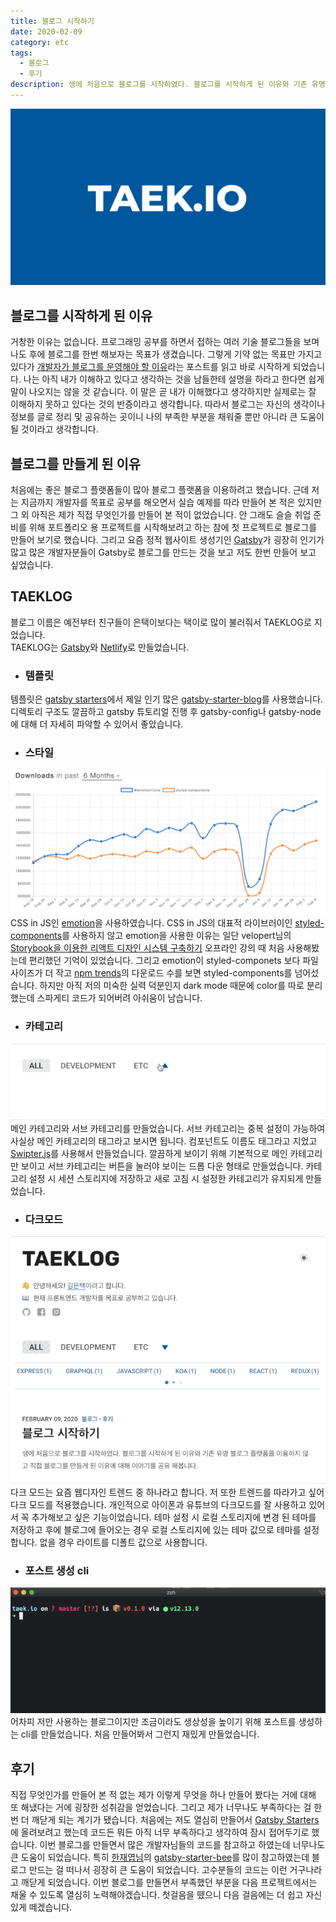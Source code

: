 ```yaml
---
title: 블로그 시작하기
date: 2020-02-09
category: etc
tags:
  - 블로그
  - 후기
description: 생에 처음으로 블로그를 시작하였다. 블로그를 시작하게 된 이유와 기존 유명 블로그 플랫폼을 이용하지 않고 직접 블로그를 만들게 된 이유에 대해 이야기를 공유 해봅니다.
---
```


![blog url image](../../../assets/blog-name.svg)

## 블로그를 시작하게 된 이유

거창한 이유는 없습니다. 프로그래밍 공부를 하면서 접하는 여러 기술 블로그들을 보며 나도 후에 블로그를 한번 해보자는 목표가 생겼습니다. 그렇게 기약 없는 목표만 가지고 있다가 [개발자가 블로그를 운영해야 할 이유](https://taegon.kim/archives/7107)라는 포스트를 읽고 바로 시작하게 되었습니다. 나는 아직 내가 이해하고 있다고 생각하는 것을 남들한테 설명을 하라고 한다면 쉽게 말이 나오지는 않을 것 같습니다. 이 말은 곧 내가 이해했다고 생각하지만 실제로는 잘 이해하지 못하고 있다는 것의 반증이라고 생각합니다. 따라서 블로그는 자신의 생각이나 정보를 글로 정리 및 공유하는 곳이니 나의 부족한 부분을 채워줄 뿐만 아니라 큰 도움이 될 것이라고 생각합니다.

## 블로그를 만들게 된 이유
처음에는 좋은 블로그 플랫폼들이 많아 블로그 플랫폼을 이용하려고 했습니다. 근데 저는 지금까지 개발자를 목표로 공부를 해오면서 실습 예제를 따라 만들어 본 적은 있지만 그 외 아직은 제가 직접 무엇인가를 만들어 본 적이 없었습니다. 안 그래도 슬슬 취업 준비를 위해 포트폴리오 용 프로젝트를 시작해보려고 하는 참에 첫 프로젝트로 블로그를 만들어 보기로 했습니다. 그리고 요즘 정적 웹사이트 생성기인 [Gatsby](https://www.gatsbyjs.org/)가 굉장히 인기가 많고 많은 개발자분들이 Gatsby로 블로그를 만드는 것을 보고 저도 한번 만들어 보고 싶었습니다.

## TAEKLOG
블로그 이름은 예전부터 친구들이 은택이보다는 택이로 많이 불러줘서 TAEKLOG로 지었습니다.<br> 
TAEKLOG는 [Gatsby](https://www.gatsbyjs.org/)와 [Netlify](https://www.netlify.com/)로 만들었습니다.

- ### 템플릿
템플릿은 [gatsby starters](https://www.gatsbyjs.org/starters/?v=2)에서 제일 인기 많은 [gatsby-starter-blog](https://github.com/gatsbyjs/gatsby-starter-blog)를 사용했습니다. 디렉토리 구조도 깔끔하고 gatsby 튜토리얼 진행 후 gatsby-config나 gatsby-node에 대해 더 자세히 파악할 수 있어서 좋았습니다.

- ### 스타일
![npm trends](images/npm-trends.png)
CSS in JS인 [emotion](https://emotion.sh/docs/introduction)을 사용하였습니다. CSS in JS의 대표적 라이브러이인 [styled-components](https://styled-components.com/)를 사용하지 않고 emotion을 사용한 이유는 일단 velopert님의 [Storybook을 이용한 리액트 디자인 시스템 구축하기](https://velog.io/@velopert/series/storybook-typescript-design-system) 오프라인 강의 때 처음 사용해봤는데 편리했던 기억이 있었습니다. 그리고 emotion이 styled-componets 보다 파일 사이즈가 더 작고 [npm trends](https://www.npmtrends.com/@emotion/core-vs-styled-components)의 다운로드 수를 보면 styled-components를 넘어섰습니다. 하지만 아직 저의 미숙한 실력 덕분인지 dark mode 때문에 color를 따로 분리했는데 스파게티 코드가 되어버려 아쉬움이 남습니다.
 
- ### 카테고리
![카테고리](./images/category.gif)
메인 카테고리와 서브 카테고리를 만들었습니다. 서브 카테고리는 중복 설정이 가능하여 사실상 메인 카테고리의 태그라고 보시면 됩니다. 컴포넌트도 이름도 태그라고 지었고 [Swipter.js](https://swiperjs.com/)를 사용해서 만들었습니다. 깔끔하게 보이기 위해 기본적으로 메인 카테고리만 보이고 서브 카테고리는 버튼을 눌러야 보이는 드롭 다운 형태로 만들었습니다. 카테고리 설정 시 세션 스토리지에 저장하고 새로 고침 시 설정한 카테고리가 유지되게 만들었습니다.
 
- ### 다크모드
![다크모드](./images/dark-mode.gif)
다크 모드는 요즘 웹디자인 트렌드 중 하나라고 합니다. 저 또한 트렌드를 따라가고 싶어 다크 모드를 적용했습니다. 개인적으로 아이폰과 유튜브의 다크모드를 잘 사용하고 있어서 꼭 추가해보고 싶은 기능이었습니다. 
테마 설정 시 로컬 스토리지에 변경 된 테마를 저장하고 후에 블로그에 들어오는 경우 로컬 스토리지에 있는 테마 값으로 테마를 설정합니다. 없을 경우 라이트를 디폴트 값으로 사용합니다.
 
- ### 포스트 생성 cli
![cli](./images/cli.gif)
어차피 저만 사용하는 블로그이지만 조금이라도 생상성을 높이기 위해 포스트를 생성하는 cli를 만들었습니다. 처음 만들어봐서 그런지 재밌게 만들었습니다. 

## 후기
직접 무엇인가를 만들어 본 적 없는 제가 이렇게 무엇을 하나 만들어 봤다는 거에 대해 또 해냈다는 거에 굉장한 성취감을 얻었습니다. 그리고 제가 너무나도 부족하다는 걸 한 번 더 깨닫게 되는 계기가 됐습니다. 처음에는 저도 열심히 만들어서 [Gatsby Starters](https://www.gatsbyjs.org/starters/?v=2)에 올려보려고 했는데 코드든 뭐든 아직 너무 부족하다고 생각하여 잠시 접어두기로 했습니다. 이번 블로그를 만들면서 많은 개발자님들의 코드를 참고하고 하였는데 너무나도 큰 도움이 되었습니다. 특히 [한재엽님](https://jbee.io/)의 [gatsby-starter-bee](https://github.com/JaeYeopHan/gatsby-starter-bee)를 많이 참고하였는데 블로그 만드는 걸 떠나서 굉장히 큰 도움이 되었습니다. 고수분들의 코드는 이런 거구나라고 깨닫게 되었습니다. 이번 블로그를 만들면서 부족했던 부분을 다음 프로젝트에서는 채울 수 있도록 열심히 노력해야겠습니다. 첫걸음을 뗐으니 다음 걸음에는 더 쉽고 자신 있게 떼겠습니다.